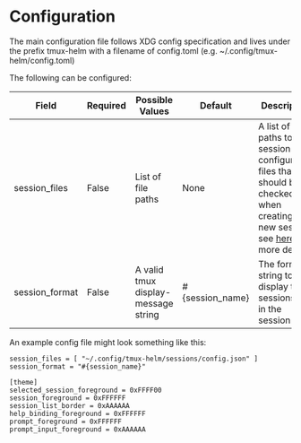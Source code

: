# Configuration

The main configuration file follows XDG config specification and lives under the prefix tmux-helm with a filename of config.toml (e.g. ~/.config/tmux-helm/config.toml)

The following can be configured:

| Field          | Required | Possible Values                     | Default         | Description                                                                                                                                          |
|----------------|----------|-------------------------------------|-----------------|------------------------------------------------------------------------------------------------------------------------------------------------------|
| session_files  | False    | List of file paths                  | None            | A list of paths to session configuration files that should be checked when creating a new session, see [here](./config_sessions.md) for more details |
| session_format | False    | A valid tmux display-message string | #{session_name} | The format string to display the sessions as in the session list                                                                                     |


An example config file might look something like this:

```
session_files = [ "~/.config/tmux-helm/sessions/config.json" ]
session_format = "#{session_name}"

[theme]
selected_session_foreground = 0xFFFF00
session_foreground = 0xFFFFFF
session_list_border = 0xAAAAAA
help_binding_foreground = 0xFFFFFF
prompt_foreground = 0xFFFFFF
prompt_input_foreground = 0xAAAAAA
```
